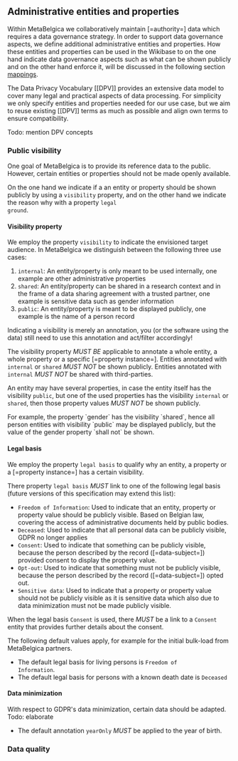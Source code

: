 ## Administrative entities and properties

Within MetaBelgica we collaboratively maintain [=authority=] data which requires a data governance strategy.
In order to support data governance aspects, we define additional administrative entities and properties.
How these entities and properties can be used in the Wikibase to on the one hand indicate data governance aspects such as what can be shown publicly and on the other hand enforce it, will be discussed in the following section <a href='#mappings'>mappings</a>.

The Data Privacy Vocabulary [[DPV]] provides an extensive data model to cover many legal and practical aspects of data processing. For simplicity we only specify entities and properties needed for our use case, but we aim to reuse existing [[DPV]] terms as much as possible and align own terms to ensure compatibility.

Todo: mention DPV concepts

### Public visibility

One goal of MetaBelgica is to provide its reference data to the public.
However, certain entities or properties should not be made openly available.

On the one hand we indicate if a an entity or property should be shown publicly by using a <code>visibility</code> property,
and on the other hand we indicate the reason why with a property <code>legal ground</code>.

#### Visibility property
We employ the property <code>visibility</code> to indicate the envisioned target audience. 
In MetaBelgica we distinguish between the following three use cases:

1. <code>internal</code>: An entity/property is only meant to be used internally, one example are other administrative properties
2. <code>shared</code>: An entity/property can be shared in a research context and in the frame of a data sharing agreement with a trusted partner, one example is sensitive data such as gender information
3. <code>public</code>: An entity/property is meant to be displayed publicly, one example is the name of a person record

<p class="note" title="Visibility is merely an annotation">
Indicating a visibility is merely an annotation, you (or the software using the data) still need to use this annotation and act/filter accordingly!
</p>


The visibility property <em class="rfc2119">MUST BE</em> applicable to annotate a whole entity, a whole property or a specific [=property instance=].
Entities annotated with <code>internal</code> or <code>shared</code> <em class="rfc2119">MUST NOT</em> be shown publicly.
Entities annotated with <code>internal</code> <em class="rfc2119">MUST NOT</em> be shared with third-parties.

An entity may have several properties, in case the entity itself has the visibility <code>public</code>,
but one of the used properties has the visibility <code>internal</code> or <code>shared</code>,
then those property values <em class="rfc2119">MUST NOT</em> be shown publicly.

<p class="informative" title="Note: annotation">
For example, the property `gender` has the visibility `shared`, hence all person entities with visibility `public` may be displayed publicly, but the value of the gender property `shall not` be shown.
</p>

#### Legal basis
We employ the property <code>legal basis</code> to qualify why an entity, a property or a [=property instance=] has a certain visibility.

There property <code>legal basis</code> <em class="rfc2119">MUST</em> link to one of the following legal basis (future versions of this specification may extend this list):

* <code>Freedom of Information</code>: Used to indicate that an entity, property or property value should be publicly visible. Based on Belgian law, covering the access of administrative documents held by public bodies.
* <code>Deceased</code>: Used to indicate that all personal data can be publicly visible, GDPR no longer applies
* <code>Consent</code>: Used to indicate that something can be publicly visible, because the person described by the record ([=data-subject=]) provided consent to display the property value.
* <code>Opt-out</code>: Used to indicate that something must not be publicly visible, because the person described by the record ([=data-subject=]) opted out.
* <code>Sensitive data</code>: Used to indicate that a property or property value should not be publicly visible as it is sensitive data which also due to data minimization must not be made publicly visible.


When the legal basis <code>Consent</code> is used, there <em class="rfc2119">MUST</em> be a link to a <code>Consent</code> entity that provides further details about the consent.

The following default values apply, for example for the initial bulk-load from MetaBelgica partners.

* The default legal basis for living persons is <code>Freedom of Information</code>.
* The default legal basis for persons with a known death date is <code>Deceased</code>

#### Data minimization
With respect to GDPR's data minimization, certain data should be adapted.
Todo: elaborate

* The default annotation <code>yearOnly</code> <em class="rfc2119">MUST</em> be applied to the year of birth.



### Data quality


